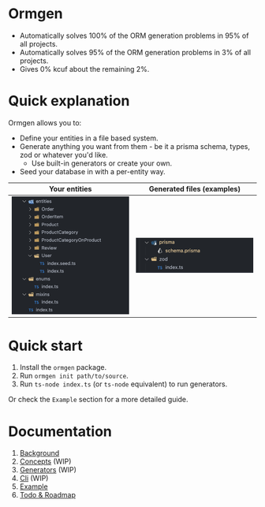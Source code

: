 # Ormgen

-   Automatically solves 100% of the ORM generation problems in 95% of all projects.
-   Automatically solves 95% of the ORM generation problems in 3% of all projects.
-   Gives 0% kcuf about the remaining 2%.

# Quick explanation

Ormgen allows you to:

-   Define your entities in a file based system.
-   Generate anything you want from them - be it a prisma schema, types, zod or whatever you'd like.
    -   Use built-in generators or create your own.
-   Seed your database in with a per-entity way.

|       Your entities        | Generated files (examples)  |
| :------------------------: | :-------------------------: |
| ![](docs/images/input.png) | ![](docs/images/output.png) |

# Quick start

1. Install the `ormgen` package.
2. Run `ormgen init path/to/source`.
3. Run `ts-node index.ts` (or `ts-node` equivalent) to run generators.

Or check the `Example` section for a more detailed guide.

# Documentation

1. [Background](docs/2.background.md)
1. [Concepts](docs/3-0.Concepts.md) (WIP)
1. [Generators](docs/4.Generators.md) (WIP)
1. [Cli](docs/5.Cli.md) (WIP)
1. [Example](docs/10.Example.md)
1. [Todo & Roadmap](docs/10.Roadmap.md)
